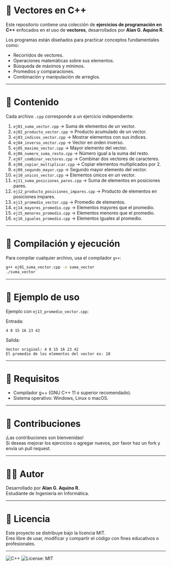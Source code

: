# 📏 Vectores en C++

Este repositorio contiene una colección de **ejercicios de programación en C++** enfocados en el uso de **vectores**, desarrollados por **Alan G. Aquino R.**

Los programas están diseñados para practicar conceptos fundamentales como:
- Recorridos de vectores.
- Operaciones matemáticas sobre sus elementos.
- Búsqueda de máximos y mínimos.
- Promedios y comparaciones.
- Combinación y manipulación de arreglos.

---

# 📂 Contenido

Cada archivo `.cpp` corresponde a un ejercicio independiente:

1. `ej01_suma_vector.cpp` → Suma de elementos de un vector.  
2. `ej02_producto_vector.cpp` → Producto acumulado de un vector.  
3. `ej03_indices_vector.cpp` → Mostrar elementos con sus índices.  
4. `ej04_inverso_vector.cpp` → Vector en orden inverso.  
5. `ej05_maximo_vector.cpp` → Mayor elemento del vector.  
6. `ej06_numero_suma_resto.cpp` → Número igual a la suma del resto.  
7. `ej07_combinar_vectores.cpp` → Combinar dos vectores de caracteres.  
8. `ej08_copiar_multiplicar.cpp` → Copiar elementos multiplicados por 2.  
9. `ej09_segundo_mayor.cpp` → Segundo mayor elemento del vector.  
10. `ej10_unicos_vector.cpp` → Elementos únicos en un vector.  
11. `ej11_suma_posiciones_pares.cpp` → Suma de elementos en posiciones pares.  
12. `ej12_producto_posiciones_impares.cpp` → Producto de elementos en posiciones impares.  
13. `ej13_promedio_vector.cpp` → Promedio de elementos.  
14. `ej14_mayores_promedio.cpp` → Elementos mayores que el promedio.  
15. `ej15_menores_promedio.cpp` → Elementos menores que el promedio.  
16. `ej16_iguales_promedio.cpp` → Elementos iguales al promedio.  

---

# 🚀 Compilación y ejecución

Para compilar cualquier archivo, usa el compilador `g++`:

```bash
g++ ej01_suma_vector.cpp -o suma_vector
./suma_vector
```

---

# 📖 Ejemplo de uso

Ejemplo con `ej13_promedio_vector.cpp`:

Entrada:  
```
4 8 15 16 23 42
```

Salida:  
```
Vector original: 4 8 15 16 23 42
El promedio de los elementos del vector es: 18
```

---

# 📖 Requisitos

- Compilador g++ (GNU C++ 11 o superior recomendado).
- Sistema operativo: Windows, Linux o macOS.

---

# 🤝 Contribuciones

¡Las contribuciones son bienvenidas!  
Si deseas mejorar los ejercicios o agregar nuevos, por favor haz un fork y envía un pull request.

---

# 👨‍💻 Autor

Desarrollado por **Alan G. Aquino R.**  
Estudiante de Ingeniería en Informática.

---

# 📜 Licencia

Este proyecto se distribuye bajo la licencia MIT.  
Eres libre de usar, modificar y compartir el código con fines educativos o profesionales.

---

![C++](https://img.shields.io/badge/language-C%2B%2B-blue)
![License: MIT](https://img.shields.io/badge/License-MIT-yellow.svg)
